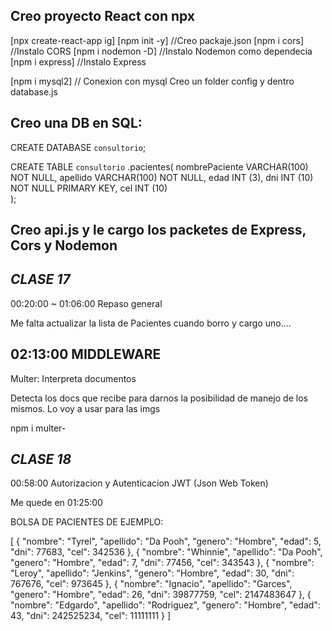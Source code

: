 Creo proyecto React con npx
--------------------------

[npx create-react-app ig]
[npm init -y] //Creo packaje.json
[npm i cors] //Instalo CORS
[npm i nodemon -D] //Instalo Nodemon como dependecia
[npm i express] //Instalo Express

[npm i mysql2] // Conexion con mysql
Creo un folder config y dentro database.js



Creo una DB en SQL:
------------------

CREATE DATABASE `consultorio`;

CREATE TABLE `consultorio` .pacientes(
	nombrePaciente VARCHAR(100) NOT NULL,
    apellido VARCHAR(100) NOT NULL,
    edad INT (3),
    dni INT (10) NOT NULL PRIMARY KEY,
    cel INT (10)  
);



Creo api.js y le cargo los packetes de Express, Cors y Nodemon 
-------------------------------------------------------------

*CLASE 17*
--------

00:20:00 ~ 01:06:00
Repaso general


Me falta actualizar la lista de Pacientes cuando borro y cargo uno....



02:13:00 MIDDLEWARE
------------------

Multer: Interpreta documentos

Detecta los docs que recibe para darnos la posibilidad de manejo de los mismos. Lo voy a usar para las imgs

npm i multer-


*CLASE 18*
--------

00:58:00
Autorizacion y Autenticacion
JWT (Json Web Token)

Me quede en 01:25:00 
















BOLSA DE PACIENTES DE EJEMPLO:

[
    {
        "nombre": "Tyrel",
        "apellido": "Da Pooh",
        "genero": "Hombre",
        "edad": 5,
        "dni": 77683,
        "cel": 342536
    },
    {
        "nombre": "Whinnie",
        "apellido": "Da Pooh",
        "genero": "Hombre",
        "edad": 7,
        "dni": 77456,
        "cel": 343543
    },
    {
        "nombre": "Leroy",
        "apellido": "Jenkins",
        "genero": "Hombre",
        "edad": 30,
        "dni": 767676,
        "cel": 973645
    },
    {
        "nombre": "Ignacio",
        "apellido": "Garces",
        "genero": "Hombre",
        "edad": 26,
        "dni": 39877759,
        "cel": 2147483647
    },
    {
        "nombre": "Edgardo",
        "apellido": "Rodriguez",
        "genero": "Hombre",
        "edad": 43,
        "dni": 242525234,
        "cel": 11111111
    }
]
